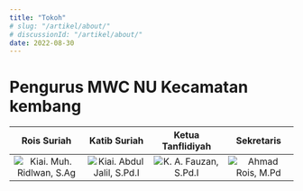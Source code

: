 ```yaml
---
title: "Tokoh"
# slug: "/artikel/about/"
# discussionId: "/artikel/about/"
date: 2022-08-30
---
```


# Pengurus MWC NU Kecamatan kembang

Rois Suriah             |  Katib Suriah |  Ketua Tanflidiyah |  Sekretaris
:----------------------:|:-------------------------:|:-------------------------:|:-------------------------:
![Kiai. Muh. Ridlwan, S.Ag](/images/20220305_110055_-_Copy-removebg-preview-3-237x300.png "Kiai. Muh. Ridlwan, S.Ag") | ![Kiai. Abdul Jalil, S.Pd.I](/images/yi-jalil.png "Kiai. Abdul Jalil, S.Pd.I") | ![K. A. Fauzan, S.Pd.I](/images/20220305_110055-removebg-preview-218x300.png "K. A. Fauzan, S.Pd.I") | ![Ahmad Rois, M.Pd](/images/IMG_20210722_120930_1_-removebg-preview-1-150x150.png "Ahmad Rois, M.Pd")
